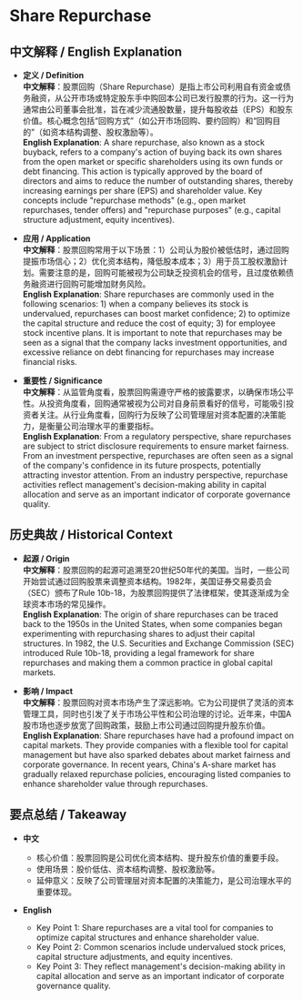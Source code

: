 # Share Repurchase

## 中文解释 / English Explanation

* **定义 / Definition**  
  **中文解释**：股票回购（Share Repurchase）是指上市公司利用自有资金或债务融资，从公开市场或特定股东手中购回本公司已发行股票的行为。这一行为通常由公司董事会批准，旨在减少流通股数量，提升每股收益（EPS）和股东价值。核心概念包括“回购方式”（如公开市场回购、要约回购）和“回购目的”（如资本结构调整、股权激励等）。  
  **English Explanation**: A share repurchase, also known as a stock buyback, refers to a company's action of buying back its own shares from the open market or specific shareholders using its own funds or debt financing. This action is typically approved by the board of directors and aims to reduce the number of outstanding shares, thereby increasing earnings per share (EPS) and shareholder value. Key concepts include "repurchase methods" (e.g., open market repurchases, tender offers) and "repurchase purposes" (e.g., capital structure adjustment, equity incentives).

* **应用 / Application**  
  **中文解释**：股票回购常用于以下场景：1）公司认为股价被低估时，通过回购提振市场信心；2）优化资本结构，降低股本成本；3）用于员工股权激励计划。需要注意的是，回购可能被视为公司缺乏投资机会的信号，且过度依赖债务融资进行回购可能增加财务风险。  
  **English Explanation**: Share repurchases are commonly used in the following scenarios: 1) when a company believes its stock is undervalued, repurchases can boost market confidence; 2) to optimize the capital structure and reduce the cost of equity; 3) for employee stock incentive plans. It is important to note that repurchases may be seen as a signal that the company lacks investment opportunities, and excessive reliance on debt financing for repurchases may increase financial risks.

* **重要性 / Significance**  
  **中文解释**：从监管角度看，股票回购需遵守严格的披露要求，以确保市场公平性。从投资角度看，回购通常被视为公司对自身前景看好的信号，可能吸引投资者关注。从行业角度看，回购行为反映了公司管理层对资本配置的决策能力，是衡量公司治理水平的重要指标。  
  **English Explanation**: From a regulatory perspective, share repurchases are subject to strict disclosure requirements to ensure market fairness. From an investment perspective, repurchases are often seen as a signal of the company's confidence in its future prospects, potentially attracting investor attention. From an industry perspective, repurchase activities reflect management's decision-making ability in capital allocation and serve as an important indicator of corporate governance quality.

## 历史典故 / Historical Context

* **起源 / Origin**  
  **中文解释**：股票回购的起源可追溯至20世纪50年代的美国。当时，一些公司开始尝试通过回购股票来调整资本结构。1982年，美国证券交易委员会（SEC）颁布了Rule 10b-18，为股票回购提供了法律框架，使其逐渐成为全球资本市场的常见操作。  
  **English Explanation**: The origin of share repurchases can be traced back to the 1950s in the United States, when some companies began experimenting with repurchasing shares to adjust their capital structures. In 1982, the U.S. Securities and Exchange Commission (SEC) introduced Rule 10b-18, providing a legal framework for share repurchases and making them a common practice in global capital markets.

* **影响 / Impact**  
  **中文解释**：股票回购对资本市场产生了深远影响。它为公司提供了灵活的资本管理工具，同时也引发了关于市场公平性和公司治理的讨论。近年来，中国A股市场也逐步放宽了回购政策，鼓励上市公司通过回购提升股东价值。  
  **English Explanation**: Share repurchases have had a profound impact on capital markets. They provide companies with a flexible tool for capital management but have also sparked debates about market fairness and corporate governance. In recent years, China's A-share market has gradually relaxed repurchase policies, encouraging listed companies to enhance shareholder value through repurchases.

## 要点总结 / Takeaway

* **中文**  
  - 核心价值：股票回购是公司优化资本结构、提升股东价值的重要手段。  
  - 使用场景：股价低估、资本结构调整、股权激励等。  
  - 延伸意义：反映了公司管理层对资本配置的决策能力，是公司治理水平的重要体现。

* **English**  
  - Key Point 1: Share repurchases are a vital tool for companies to optimize capital structures and enhance shareholder value.  
  - Key Point 2: Common scenarios include undervalued stock prices, capital structure adjustments, and equity incentives.  
  - Key Point 3: They reflect management's decision-making ability in capital allocation and serve as an important indicator of corporate governance quality.
